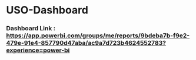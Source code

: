 # USO-Dashboard

### Dashboard Link : https://app.powerbi.com/groups/me/reports/9bdeba7b-f9e2-479e-91e4-857790d47aba/ac9a7d723b4624552783?experience=power-bi
